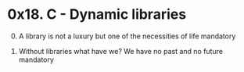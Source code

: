 # 0x18. C - Dynamic libraries

0. A library is not a luxury but one of the necessities of life
mandatory

1. Without libraries what have we? We have no past and no future
mandatory
